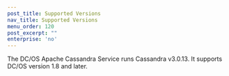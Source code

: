 ```yaml
---
post_title: Supported Versions
nav_title: Supported Versions
menu_order: 120
post_excerpt: ""
enterprise: 'no'
---
```


The DC/OS Apache Cassandra Service runs Cassandra v3.0.13. It supports DC/OS version 1.8 and later.
